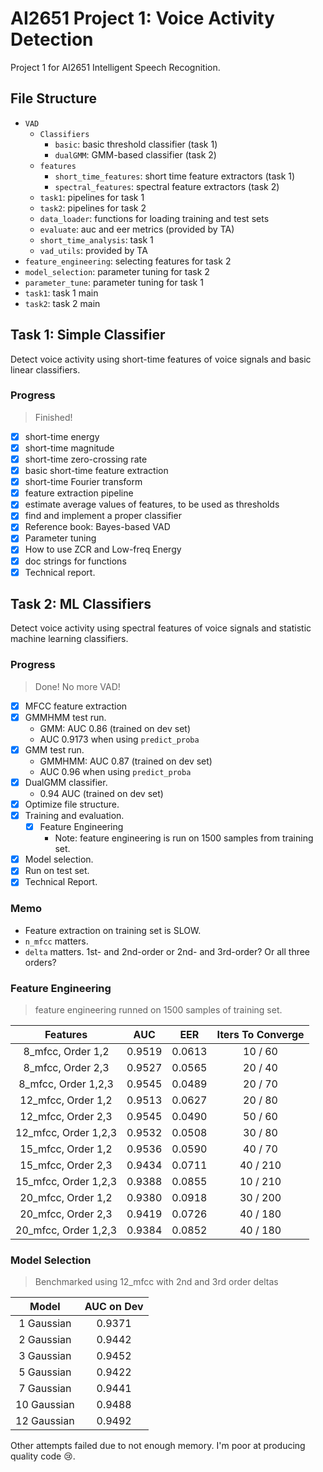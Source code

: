# AI2651 Project 1: Voice Activity Detection
Project 1 for AI2651 Intelligent Speech Recognition.
## File Structure
- `VAD`
  - `Classifiers`
    - `basic`: basic threshold classifier (task 1)
    - `dualGMM`: GMM-based classifier (task 2)
  - `features`
    - `short_time_features`: short time feature extractors (task 1)
    - `spectral_features`: spectral feature extractors (task 2)
  - `task1`: pipelines for task 1
  - `task2`: pipelines for task 2
  - `data_loader`: functions for loading training and test sets
  - `evaluate`: auc and eer metrics (provided by TA)
  - `short_time_analysis`: task 1
  - `vad_utils`: provided by TA
- `feature_engineering`: selecting features for task 2
- `model_selection`: parameter tuning for task 2
- `parameter_tune`: parameter tuning for task 1
- `task1`: task 1 main
- `task2`: task 2 main

## Task 1: Simple Classifier
Detect voice activity using short-time features of voice signals and basic linear classifiers.

### Progress
> Finished!

- [x] short-time energy
- [x] short-time magnitude
- [x] short-time zero-crossing rate
- [x] basic short-time feature extraction
- [x] short-time Fourier transform
- [x] feature extraction pipeline
- [x] estimate average values of features, to be used as thresholds
- [x] find and implement a proper classifier
- [x] Reference book: Bayes-based VAD
- [x] Parameter tuning
- [x] How to use ZCR and Low-freq Energy
- [x] doc strings for functions
- [x] Technical report.

## Task 2: ML Classifiers
Detect voice activity using spectral features of voice signals and statistic machine learning classifiers.

### Progress
> Done! No more VAD!

- [x] MFCC feature extraction
- [x] GMMHMM test run.
  - GMM: AUC 0.86 (trained on dev set)
  - AUC 0.9173 when using `predict_proba`
- [x] GMM test run.
  - GMMHMM: AUC 0.87 (trained on dev set)
  - AUC 0.96 when using `predict_proba`
- [x] DualGMM classifier.
  - 0.94 AUC (trained on dev set)
- [x] Optimize file structure.
- [x] Training and evaluation.
  - [x] Feature Engineering
    - Note: feature engineering is run on 1500 samples from training set.
- [x] Model selection.
- [x] Run on test set.
- [x] Technical Report.

### Memo
- Feature extraction on training set is SLOW.
- `n_mfcc` matters.
- `delta` matters. 1st- and 2nd-order or 2nd- and 3rd-order? Or all three orders?

### Feature Engineering
> feature engineering runned on 1500 samples of training set.

|     Features          |   AUC  |  EER   | Iters To Converge  |
| :-------------------: | :----: | :----: | :----------------: |
| 8_mfcc, Order 1,2     | 0.9519 | 0.0613 |      10 / 60       |
| 8_mfcc, Order 2,3     | 0.9527 | 0.0565 |      20 / 40       |
| 8_mfcc, Order 1,2,3   | 0.9545 | 0.0489 |      20 / 70       |
| 12_mfcc, Order 1,2    | 0.9513 | 0.0627 |      20 / 80       |
| 12_mfcc, Order 2,3    | 0.9545 | 0.0490 |      50 / 60       |
| 12_mfcc, Order 1,2,3  | 0.9532 | 0.0508 |      30 / 80       |
| 15_mfcc, Order 1,2    | 0.9536 | 0.0590 |      40 / 70       |
| 15_mfcc, Order 2,3    | 0.9434 | 0.0711 |      40 / 210      |
| 15_mfcc, Order 1,2,3  | 0.9388 | 0.0855 |      10 / 210      |
| 20_mfcc, Order 1,2    | 0.9380 | 0.0918 |      30 / 200      |
| 20_mfcc, Order 2,3    | 0.9419 | 0.0726 |      40 / 180      |
| 20_mfcc, Order 1,2,3  | 0.9384 | 0.0852 |      40 / 180      |

### Model Selection
> Benchmarked using 12_mfcc with 2nd and 3rd order deltas

|    Model    | AUC on Dev |
| :---------: | :--------: |
| 1 Gaussian  |   0.9371   |
| 2 Gaussian  |   0.9442   |
| 3 Gaussian  |   0.9452   |
| 5 Gaussian  |   0.9422   |
| 7 Gaussian  |   0.9441   |
| 10 Gaussian |   0.9488   |
| 12 Gaussian |   0.9492   |

Other attempts failed due to not enough memory. I'm poor at producing quality code :cry:.
